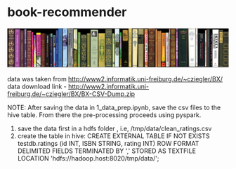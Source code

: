 # book-recommender

<div align="center">
<img src=https://raw.githubusercontent.com/GrejSegura/book-recommender/master/img/books.jpg>
</div>

data was taken from http://www2.informatik.uni-freiburg.de/~cziegler/BX/  
data download link - http://www2.informatik.uni-freiburg.de/~cziegler/BX/BX-CSV-Dump.zip


NOTE:
After saving the data in 1_data_prep.ipynb, save the csv files to the hive table. From there the pre-processing proceeds using pyspark.
1. save the data first in a hdfs folder , i.e, /tmp/data/clean_ratings.csv
2. create the table in hive:
    CREATE EXTERNAL TABLE IF NOT EXISTS testdb.ratings
    (id INT, ISBN STRING, rating INT)
    ROW FORMAT DELIMITED
    FIELDS TERMINATED BY ','
    STORED AS TEXTFILE
    LOCATION 'hdfs://hadoop.host:8020/tmp/data/';
